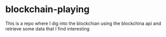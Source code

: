 # blockchain-playing
This is a repo where I dig into the blockchian using the blockchina api and retrieve some data that I find interesting
